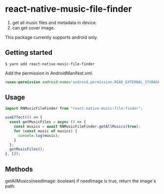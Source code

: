 # react-native-music-file-finder

1. get all music files and metadata in device.
2. can get cover image.

This package currently supports android only.

## Getting started

`$ yarn add react-native-music-file-finder`

Add the permission in AndroidManifest.xml.

```xml
<uses-permission android:name="android.permission.READ_EXTERNAL_STORAGE"/>
```

## Usage

```javascript
import RNMusicFileFinder from "react-native-music-file-finder";

useEffect(() => {
  const getMusicFiles = async () => {
    const musics = await RNMusicFileFinder.getAllMusics(true);
    for (const music of musics) {
      console.log(music);
    }
  };
  getMusicFiles();
}, []);
```

## Methods

getAllMusics(needImage: boolean)
if needImage is true, return the image`s path.
